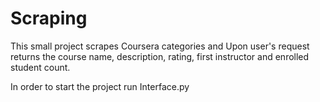 # Scraping

This small project scrapes Coursera categories and Upon user's request
returns the course name, description, rating, first instructor and enrolled student count.

In order to start the project run Interface.py
